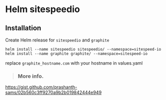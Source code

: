 # Helm sitespeedio

## Installation
Create Helm release for `sitespeedio` and `graphite`
```
helm install --name sitespeedio sitespeedio/ --namespace=sitespeed-io
helm install --name graphite graphite/ --namespace=sitespeed-io
```

replace `graphite_hostname.com` with your hostname in values.yaml


> ### More info.
https://gist.github.com/prashanth-sams/02b560c3ff9270a9b2b019842444e949